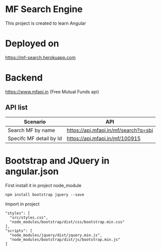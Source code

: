 # MF Search Engine
This project is created to learn Angular

# Deployed on
https://mf-search.herokuapp.com

# Backend 
https://www.mfapi.in (Free Mutual Funds api)

## API list
Scenario|API
--|--
Search MF by name | https://api.mfapi.in/mf/search?q=sbi
Specifc MF detail by Id | https://api.mfapi.in/mf/100915


# Bootstrap and JQuery in angular.json

First install it in project node_module
``` 
npm install bootstrap jquery --save
```

Import in project
```
"styles": [
  "src/styles.css",
  "node_modules/bootstrap/dist/css/bootstrap.min.css"
],
"scripts": [
  "node_modules/jquery/dist/jquery.min.js",
  "node_modules/bootstrap/dist/js/bootstrap.min.js"
]
```
